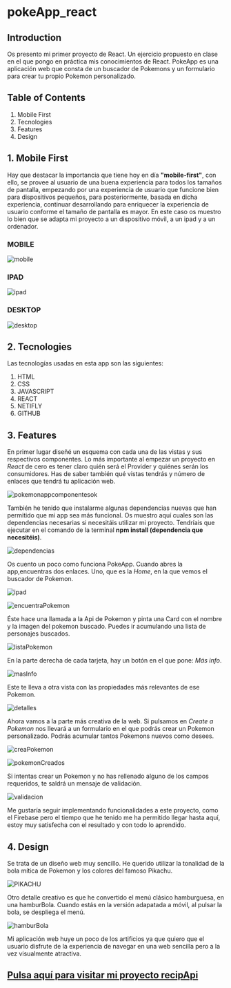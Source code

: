 # pokeApp_react


## Introduction
Os presento mi primer proyecto de React. Un ejercicio propuesto en clase en el que pongo en práctica mis conocimientos de React. PokeApp es una aplicación web que consta de un buscador de Pokemons y un formulario para crear tu propio Pokemon personalizado.

## Table of Contents
1. Mobile First
2. Tecnologies
3. Features
4. Design

## 1. Mobile First

Hay que destacar la importancia que tiene hoy en día **"mobile-first"**, con ello, se provee al usuario de una buena experiencia para todos los tamaños de pantalla, empezando por una experiencia de usuario que funcione bien para dispositivos pequeños, para posteriormente, basada en dicha experiencia, continuar desarrollando para enriquecer la experiencia de usuario conforme el tamaño de pantalla es mayor. En este caso os muestro lo bien que se adapta mi proyecto a un dispositivo móvil, a un ipad y a un ordenador.

### MOBILE

![mobile](https://github.com/Gemagit/pokeApp_react/assets/143506667/db8acdaa-1372-4853-8b38-369710abda3c)

### IPAD

![ipad](https://github.com/Gemagit/pokeApp_react/assets/143506667/97746989-a97e-451f-98bd-29bb4a5dc569)

### DESKTOP

![desktop](https://github.com/Gemagit/pokeApp_react/assets/143506667/700cb34d-efc7-44cb-906e-d8e081987caa)

## 2. Tecnologies

Las tecnologías usadas en esta app son las siguientes:

1. HTML
2. CSS
3. JAVASCRIPT
4. REACT
5. NETIFLY
6. GITHUB


## 3. Features

En primer lugar diseñé un esquema con cada una de las vistas y sus respectivos componentes. Lo más importante al empezar un proyecto en *React* de cero es tener claro quién será el Provider y quiénes serán los consumidores. Has de saber también qué vistas tendrás y número de enlaces que tendrá tu aplicación web.  

![pokemonappcomponentesok](https://github.com/Gemagit/pokeApp_react/assets/143506667/6f490523-809d-45e3-92ae-fc30f7bc2dfe)

También he tenido que instalarme algunas dependencias nuevas que han permitido que mi app sea más funcional. Os muestro aquí cuales son las dependencias necesarias si necesitáis utilizar mi proyecto. Tendríais que ejecutar en el comando de la terminal **npm install (dependencia que necesitéis)**.

![dependencias](https://github.com/Gemagit/pokeApp_react/assets/143506667/394529c7-3f9b-42c2-a081-854afd190793)

Os cuento un poco como funciona PokeApp. Cuando abres la app,encuentras dos enlaces. Uno, que es la *Home*, en la que vemos el buscador de Pokemon. 

![ipad](https://github.com/Gemagit/pokeApp_react/assets/143506667/763453a8-95ed-430e-8077-786b4dfcfb9d)

![encuentraPokemon](https://github.com/Gemagit/pokeApp_react/assets/143506667/74deb3b5-8479-4a1e-a1c4-107f0afb9b30)

Éste hace una llamada a la Api de Pokemon y pinta una Card con el nombre y la imagen del pokemon buscado. Puedes ir acumulando una lista de personajes buscados.


![listaPokemon](https://github.com/Gemagit/pokeApp_react/assets/143506667/984ae7cf-4f79-4024-bc80-1de4e1db865c)

En la parte derecha de cada tarjeta, hay un botón en el que pone: *Más info*.

![masInfo](https://github.com/Gemagit/pokeApp_react/assets/143506667/335cd329-3c17-4039-b7a0-dfdc9647d162)

Este te lleva a otra vista con las propiedades más relevantes de ese Pokemon.

![detalles](https://github.com/Gemagit/pokeApp_react/assets/143506667/fef0f2c9-bd11-47da-92ae-21c55234041b)

Ahora vamos a la parte más creativa de la web. Si pulsamos en *Create a Pokemon* nos llevará a un formulario en el que podrás crear un Pokemon personalizado. Podrás acumular tantos Pokemons nuevos como desees. 

![creaPokemon](https://github.com/Gemagit/pokeApp_react/assets/143506667/2c223dcb-6cce-41de-81ec-4af00393438c)

![pokemonCreados](https://github.com/Gemagit/pokeApp_react/assets/143506667/526b2107-153b-4d49-be51-a1d576a6e7d9)

Si intentas crear un Pokemon y no has rellenado alguno de los campos requeridos, te saldrá un mensaje de validación. 

![validacion](https://github.com/Gemagit/pokeApp_react/assets/143506667/ef92ddef-31a3-4c81-8946-db0b58185ef3)

Me gustaría seguir implementando funcionalidades a este proyecto, como el Firebase pero el tiempo que he tenido me ha permitido llegar hasta aquí, estoy muy satisfecha con el resultado y con todo lo aprendido.


## 4. Design

Se trata de un diseño web muy sencillo. He querido utilizar la tonalidad de la bola mítica de Pokemon y los colores del famoso Pikachu. 

![PIKACHU](https://github.com/Gemagit/pokeApp_react/assets/143506667/1a220fc8-0317-4b76-8b65-443bddf4a6c0)

Otro detalle creativo es que he convertido el menú clásico hamburguesa, en una hamburBola. Cuando estás en la versión adapatada a móvil, al pulsar la bola, se despliega el menú.


![hamburBola](https://github.com/Gemagit/pokeApp_react/assets/143506667/834b316c-d2d0-4498-94c3-2f13cdc63eb6)

Mi aplicación web huye un poco de los artificios ya que quiero que el usuario disfrute de la experiencia de navegar en una web sencilla pero a la vez visualmente atractiva.


## [Pulsa aquí para visitar mi proyecto recipApi]()
